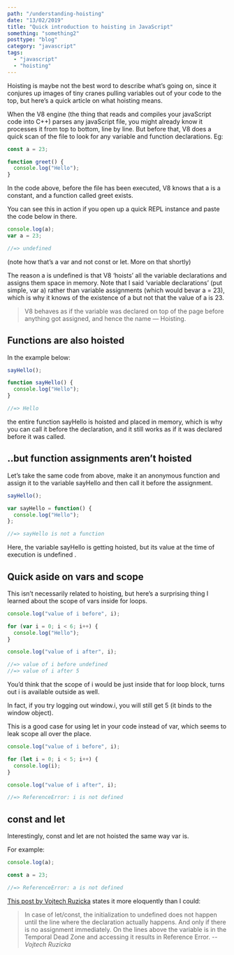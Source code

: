 ```yaml
---
path: "/understanding-hoisting"
date: "13/02/2019"
title: "Quick introduction to hoisting in JavaScript"
something: "something2"
posttype: "blog"
category: "javascript"
tags:
  - "javascript"
  - "hoisting"
---
```


Hoisting is maybe not the best word to describe what’s going on, since it conjures up images of tiny cranes pulling variables out of your code to the top, but here’s a quick article on what hoisting means.

When the V8 engine (the thing that reads and compiles your javaScript code into C++) parses any javaScript file, you might already know it processes it from top to bottom, line by line.
But before that, V8 does a quick scan of the file to look for any variable and function declarations. Eg:

```javascript
const a = 23;

function greet() {
  console.log("Hello");
}
```

In the code above, before the file has been executed, V8 knows that a is a constant, and a function called greet exists.

You can see this in action if you open up a quick REPL instance and paste the code below in there.

```javascript
console.log(a);
var a = 23;

//=> undefined
```

(note how that’s a var and not const or let. More on that shortly)

The reason a is undefined is that V8 ‘hoists’ all the variable declarations and assigns them space in memory. Note that I said ‘variable declarations’ (put simple, var a) rather than variable assignments (which would bevar a = 23), which is why it knows of the existence of a but not that the value of a is 23.

> V8 behaves as if the variable was declared on top of the page before anything got assigned, and hence the name — Hoisting.

## Functions are also hoisted

In the example below:

```javascript
sayHello();

function sayHello() {
  console.log("Hello");
}

//=> Hello
```

the entire function sayHello is hoisted and placed in memory, which is why you can call it before the declaration, and it still works as if it was declared before it was called.

## ..but function assignments aren’t hoisted

Let’s take the same code from above, make it an anonymous function and assign it to the variable sayHello and then call it before the assignment.

```javascript
sayHello();

var sayHello = function() {
  console.log("Hello");
};

//=> sayHello is not a function
```

Here, the variable sayHello is getting hoisted, but its value at the time of execution is undefined .

## Quick aside on vars and scope

This isn’t necessarily related to hoisting, but here’s a surprising thing I learned about the scope of vars inside for loops.

```javascript
console.log("value of i before", i);

for (var i = 0; i < 6; i++) {
  console.log("Hello");
}

console.log("value of i after", i);

//=> value of i before undefined
//=> value of i after 5
```

You’d think that the scope of i would be just inside that for loop block, turns out i is available outside as well.

In fact, if you try logging out window.i, you will still get 5 (it binds to the window object).

This is a good case for using let in your code instead of var, which seems to leak scope all over the place.

```javascript
console.log("value of i before", i);

for (let i = 0; i < 5; i++) {
  console.log(i);
}

console.log("value of i after", i);

//=> ReferenceError: i is not defined
```

## const and let

Interestingly, const and let are not hoisted the same way var is.

For example:

```javascript
console.log(a);

const a = 23;

//=> ReferenceError: a is not defined
```

[This post by Vojtech Ruzicka](https://www.vojtechruzicka.com/javascript-hoisting-var-let-const-variables/) states it more eloquently than I could:

> In case of let/const, the initialization to undefined does not happen until the line where the declaration actually happens. And only if there is no assignment immediately. On the lines above the variable is in the Temporal Dead Zone and accessing it results in Reference Error.
> -- <cite>Vojtech Ruzicka</cite>
